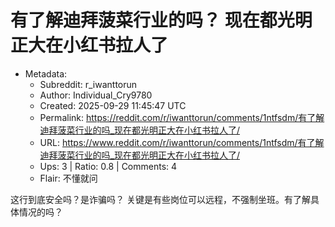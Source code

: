 # 有了解迪拜菠菜行业的吗？ 现在都光明正大在小红书拉人了

- Metadata:
  - Subreddit: r_iwanttorun
  - Author: Individual_Cry9780
  - Created: 2025-09-29 11:45:47 UTC
  - Permalink: https://reddit.com/r/iwanttorun/comments/1ntfsdm/有了解迪拜菠菜行业的吗_现在都光明正大在小红书拉人了/
  - URL: https://www.reddit.com/r/iwanttorun/comments/1ntfsdm/有了解迪拜菠菜行业的吗_现在都光明正大在小红书拉人了/
  - Ups: 3 | Ratio: 0.8 | Comments: 4
  - Flair: 不懂就问


这行到底安全吗？是诈骗吗？
关键是有些岗位可以远程，不强制坐班。有了解具体情况的吗？

